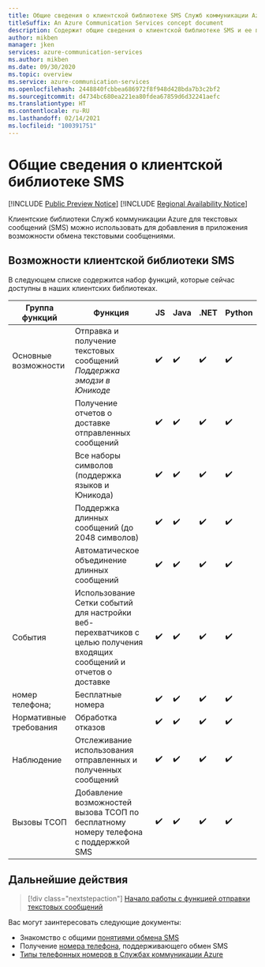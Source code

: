 ```yaml
---
title: Общие сведения о клиентской библиотеке SMS Служб коммуникации Azure
titleSuffix: An Azure Communication Services concept document
description: Содержит общие сведения о клиентской библиотеке SMS и ее предложениях.
author: mikben
manager: jken
services: azure-communication-services
ms.author: mikben
ms.date: 09/30/2020
ms.topic: overview
ms.service: azure-communication-services
ms.openlocfilehash: 2448840fcbbea686972f8f948d428bda7b3c2bf2
ms.sourcegitcommit: d4734bc680ea221ea80fdea67859d6d32241aefc
ms.translationtype: HT
ms.contentlocale: ru-RU
ms.lasthandoff: 02/14/2021
ms.locfileid: "100391751"
---
```

# <a name="sms-client-library-overview"></a>Общие сведения о клиентской библиотеке SMS

[!INCLUDE [Public Preview Notice](../../includes/public-preview-include.md)]
[!INCLUDE [Regional Availability Notice](../../includes/regional-availability-include.md)]

Клиентские библиотеки Служб коммуникации Azure для текстовых сообщений (SMS) можно использовать для добавления в приложения возможности обмена текстовыми сообщениями.

## <a name="sms-client-library-capabilities"></a>Возможности клиентской библиотеки SMS

В следующем списке содержится набор функций, которые сейчас доступны в наших клиентских библиотеках.

| Группа функций | Функция                                                                            | JS  | Java | .NET | Python |
| ----------------- | ------------------------------------------------------------------------------------- | --- | ---- | ---- | ------ |
| Основные возможности | Отправка и получение текстовых сообщений </br> *Поддержка эмодзи в Юникоде*                        | ✔️   | ✔️    | ✔️    | ✔️      |
|                   | Получение отчетов о доставке отправленных сообщений                                            | ✔️   | ✔️    | ✔️    | ✔️      |
|                   | Все наборы символов (поддержка языков и Юникода)                                         | ✔️   | ✔️    | ✔️    | ✔️      |
|                   | Поддержка длинных сообщений (до 2048 символов)                                           | ✔️   | ✔️    | ✔️    | ✔️      |
|                   | Автоматическое объединение длинных сообщений                                                   | ✔️   | ✔️    | ✔️    | ✔️      |
| События            | Использование Сетки событий для настройки веб-перехватчиков с целью получения входящих сообщений и отчетов о доставке | ✔️   | ✔️    | ✔️    | ✔️      |
| номер телефона;      | Бесплатные номера                                                                     | ✔️   | ✔️    | ✔️    | ✔️      |
| Нормативные требования        | Обработка отказов                                                                      | ✔️   | ✔️    | ✔️    | ✔️      |
| Наблюдение        | Отслеживание использования отправленных и полученных сообщений                                          | ✔️   | ✔️    | ✔️    | ✔️      |
| Вызовы ТСОП      | Добавление возможностей вызова ТСОП по бесплатному номеру телефона с поддержкой SMS                    | ✔️   | ✔️    | ✔️    | ✔️      |

## <a name="next-steps"></a>Дальнейшие действия

> [!div class="nextstepaction"]
> [Начало работы с функцией отправки текстовых сообщений](../../quickstarts/telephony-sms/send.md)

Вас могут заинтересовать следующие документы:

- Знакомство с общими [понятиями обмена SMS](../telephony-sms/concepts.md)
- Получение [номера телефона](../../quickstarts/telephony-sms/get-phone-number.md), поддерживающего обмен SMS
- [Типы телефонных номеров в Службах коммуникации Azure](../telephony-sms/plan-solution.md)
